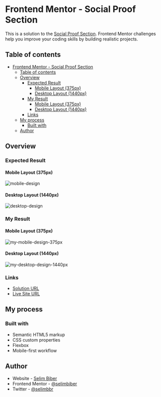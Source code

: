 # Frontend Mentor - Social Proof Section

This is a solution to the [Social Proof Section](https://www.frontendmentor.io/solutions/social-proof-section-UTAl4eNrlV). Frontend Mentor challenges help you improve your coding skills by building realistic projects.

## Table of contents

- [Frontend Mentor - Social Proof Section](#frontend-mentor---social-proof-section)
  - [Table of contents](#table-of-contents)
  - [Overview](#overview)
    - [Expected Result](#expected-result)
      - [Mobile Layout (375px)](#mobile-layout-375px)
      - [Desktop Layout (1440px)](#desktop-layout-1440px)
    - [My Result](#my-result)
      - [Mobile Layout (375px)](#mobile-layout-375px-1)
      - [Desktop Layout (1440px)](#desktop-layout-1440px-1)
    - [Links](#links)
  - [My process](#my-process)
    - [Built with](#built-with)
  - [Author](#author)

## Overview

### Expected Result

#### Mobile Layout (375px)

![mobile-design](https://github-production-user-asset-6210df.s3.amazonaws.com/117529414/255624571-5b24f56a-937f-40a8-996b-4a0b572e88d7.jpg?X-Amz-Algorithm=AWS4-HMAC-SHA256&X-Amz-Credential=AKIAVCODYLSA53PQK4ZA%2F20241018%2Fus-east-1%2Fs3%2Faws4_request&X-Amz-Date=20241018T203739Z&X-Amz-Expires=300&X-Amz-Signature=16c55401e9abb2af617cf81da9b28ef8adc8c2dad8b4e3d41429ea64e04d128e&X-Amz-SignedHeaders=host)

#### Desktop Layout (1440px)

![desktop-design](https://github-production-user-asset-6210df.s3.amazonaws.com/117529414/255624599-1848faa2-2ef4-43e7-b4cf-d2e32fd5c848.jpg?X-Amz-Algorithm=AWS4-HMAC-SHA256&X-Amz-Credential=AKIAVCODYLSA53PQK4ZA%2F20241018%2Fus-east-1%2Fs3%2Faws4_request&X-Amz-Date=20241018T203731Z&X-Amz-Expires=300&X-Amz-Signature=c4f126f5bf7489ae09f0c184bbd6a2970ac7c86127be352138f2efecd219a6bf&X-Amz-SignedHeaders=host)

### My Result

#### Mobile Layout (375px)

![my-mobile-design-375px](https://github-production-user-asset-6210df.s3.amazonaws.com/117529414/255624718-07c3735c-8b79-4d6c-9031-59d1a5af5653.png?X-Amz-Algorithm=AWS4-HMAC-SHA256&X-Amz-Credential=AKIAVCODYLSA53PQK4ZA%2F20241018%2Fus-east-1%2Fs3%2Faws4_request&X-Amz-Date=20241018T203725Z&X-Amz-Expires=300&X-Amz-Signature=f1700e693e47a447f9eaff12ddffe9320cb98fa8d4c0def7bbcf7ead1c171027&X-Amz-SignedHeaders=host)

#### Desktop Layout (1440px)

![my-desktop-design-1440px](https://github-production-user-asset-6210df.s3.amazonaws.com/117529414/255624774-451e8ca0-41d3-41e1-a9a7-1de96512c5e5.png?X-Amz-Algorithm=AWS4-HMAC-SHA256&X-Amz-Credential=AKIAVCODYLSA53PQK4ZA%2F20241018%2Fus-east-1%2Fs3%2Faws4_request&X-Amz-Date=20241018T203717Z&X-Amz-Expires=300&X-Amz-Signature=75182079659259b4da9b34e285bf08ca2818a4f096fc2f3880ff8b3a489c48eb&X-Amz-SignedHeaders=host)

### Links

- [Solution URL](https://www.frontendmentor.io/solutions/social-proof-section-UTAl4eNrlV)
- [Live Site URL](https://selimbiber.github.io/Vanilla-CSS-Challenges/Day27-social-proof-section/)

## My process

### Built with

- Semantic HTML5 markup
- CSS custom properties
- Flexbox
- Mobile-first workflow

## Author

- Website - [Selim Biber](https://www.selimbiber.dev)
- Frontend Mentor - [@selimbiber](https://www.frontendmentor.io/profile/selimbiber)
- Twitter - [@selimbbr](https://www.twitter.com/selimbbr)
